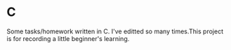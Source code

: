# C
Some tasks/homework written in C.
I've editted so many times.This project is for  recording a little beginner's learning.
